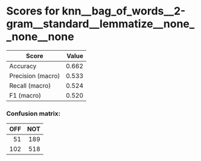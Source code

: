 # Scores for knn__bag_of_words__2-gram__standard__lemmatize__none__none__none
|      Score      |Value|
|-----------------|----:|
|Accuracy         |0.662|
|Precision (macro)|0.533|
|Recall (macro)   |0.524|
|F1 (macro)       |0.520|

### Confusion matrix:
|OFF|NOT|
|--:|--:|
| 51|189|
|102|518|
